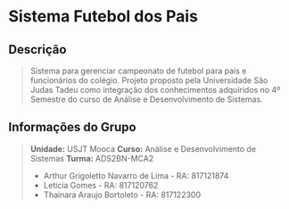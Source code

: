
# Sistema Futebol dos Pais

## Descrição

> Sistema para gerenciar campeonato de futebol para pais e funcionários do colégio. Projeto proposto pela Universidade São Judas Tadeu como integração dos conhecimentos adquiridos no 4º Semestre do curso de Análise e Desenvolvimento de Sistemas.

## Informações do Grupo

> **Unidade:** USJT Mooca 
> **Curso:** Análise e Desenvolvimento de Sistemas 
> **Turma:** ADS2BN-MCA2
> - Arthur Grigoletto Navarro de Lima  - RA: 817121874
> - Leticia Gomes  - RA: 817120762
> - Thainara Araujo Bortoleto - RA: 817122300
